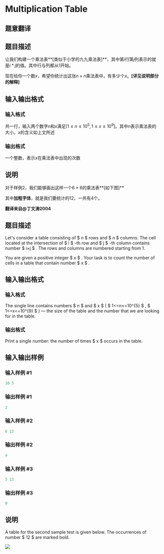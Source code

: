 # Multiplication Table

## 题意翻译

## 题目描述

让我们构建一个乘法表**[类似于小学的九九乘法表]**，其中第$i$行第$j$列表示的就是$i*j$的值。其中行与列都从$1$开始。

现在给你一个数$x$，希望你统计出这张$n \times n$乘法表中，有多少个$x$。**[详见说明部分的解释]**

## 输入输出格式

### 输入格式

共一行，输入两个数字$n$和$x$满足$[1 \leq n \leq 10^5,1 \leq x \leq 10^9]$。其中$n$表示乘法表的大小，$x$的含义如上文所述

### 输出格式

一个整数，表示$x$在乘法表中出现的次数

## 说明

对于样例$2$，我们能够画出这样一个$6 \times 6$的乘法表**[如下图]**

其中**加粗字体**，就是我们要统计的$12$，一共有$4$个。

**翻译来自@丁文涛2004**

## 题目描述

Let's consider a table consisting of $ n $ rows and $ n $ columns. The cell located at the intersection of $ i $ -th row and $ j $ -th column contains number $ i×j $ . The rows and columns are numbered starting from 1.

You are given a positive integer $ x $ . Your task is to count the number of cells in a table that contain number $ x $ .

## 输入输出格式

### 输入格式

The single line contains numbers $ n $ and $ x $ ( $ 1<=n<=10^{5} $ , $ 1<=x<=10^{9} $ ) — the size of the table and the number that we are looking for in the table.

### 输出格式

Print a single number: the number of times $ x $ occurs in the table.

## 输入输出样例

### 输入样例 #1

```cpp
10 5

```
### 输出样例 #1

```cpp
2

```
### 输入样例 #2

```cpp
6 12

```
### 输出样例 #2

```cpp
4

```
### 输入样例 #3

```cpp
5 13

```
### 输出样例 #3

```cpp
0

```
## 说明

A table for the second sample test is given below. The occurrences of number $ 12 $ are marked bold.

![](https://cdn.luogu.com.cn/upload/vjudge_pic/CF577A/21f11d3e8bd0c23f518ddb77c0869aa46b75c8dc.png)

